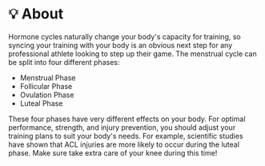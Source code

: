 # :bulb: About
Hormone cycles naturally change your body's capacity for training, so syncing your training with your body is an obvious next step for any professional athlete looking to step up their game. The menstrual cycle can be split into four different phases:
- Menstrual Phase
- Follicular Phase
- Ovulation Phase
- Luteal Phase

These four phases have very different effects on your body. For optimal performance, strength, and injury prevention, you should adjust your training plans to suit your body's needs. For example, scientific studies have shown that ACL injuries are more likely to occur during the luteal phase. Make sure take extra care of your knee during this time!
